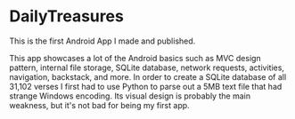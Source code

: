 # DailyTreasures
This is the first Android App I made and published.

This app showcases a lot of the Android basics such as MVC design pattern, internal file storage, SQLite database, network requests, activities, navigation, backstack, and more.
In order to create a SQLite database of all 31,102 verses I first had to use Python to parse out a 5MB text file that had strange Windows encoding. 
Its visual design is probably the main weakness, but it's not bad for being my first app.
